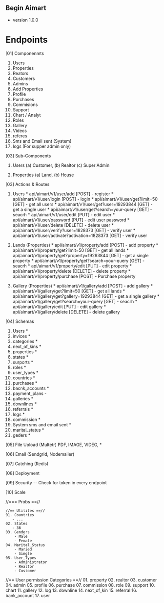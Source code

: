 ## Begin Aimart ##
* version 1.0.0

# Endpoints

[01] Componenmts

 01. Users
 02. Properties
 03. Reators
 04. Customers 
 05. Admins
 06. Add Properties
 07. Profile
 08. Purchases 
 09. Commisions 
 10. Support
 11.  Chart / Analyt
 12. Roles
 13. Gallery
 14. Videos 
 15. referes
 16. Sms and Email sent (System)
 17. logs (For supper admin only)

[03] Sub-Components
  01. Users
       (a) Customer, (b) Realtor (c) Super Admin

  02. Properties
       (a) Land, (b) House

[03] Actions & Routes

 01. Users
    * api/aimart/v1/user/add [POST] - register 
    * api/aimart/v1/user/login [POST] - login
    * api/aimart/v1/user/get?limit=50 [GET] - get all users
    * api/aimart/v1/user/get?user=19293844 [GET] - get a single user
    * api/aimart/v1/user/get?search=your-query [GET] - seacrh
    * api/aimart/v1/user/edit [PUT] - edit user
    * api/aimart/v1/user/password [PUT] - edit user password
    * api/aimart/v1/user/delete [DELETE] - delete user
    * api/aimart/v1/user/verify?user=1828373 [GET] - verify user
    * api/aimart/v1/user/activate?activation=1828373 [GET] - verify user
    

 02. Lands (Properties)
    * api/aimart/v1/property/add [POST] - add property
    * api/aimart/v1/property/get?limit=50 [GET] - get all lands
    * api/aimart/v1/property/get?property=19293844 [GET] - get a single property
    * api/aimart/v1/property/get?search=your-query [GET] - seacrh
    * api/aimart/v1/property/edit [PUT] - edit property
    * api/aimart/v1/property/delete [DELETE] - delete property
    * api/aimart/v1/property/purchase [POST] - Purchase property

  03. Gallery (Properties)
    * api/aimart/v1/gallery/add [POST] - add gallery
    * api/aimart/v1/gallery/get?limit=50 [GET] - get all lands
    * api/aimart/v1/gallery/get?gallery=19293844 [GET] - get a single gallery
    * api/aimart/v1/gallery/get?search=your-query [GET] - seacrh
    * api/aimart/v1/gallery/edit [PUT] - edit gallery
    * api/aimart/v1/gallery/delete [DELETE] - delete gallery
    

[04] Schemas

   01. Users *
   02. invices *
   03. categories *
   04. next_of_kins *
   05. properties *
   06. states *
   07. surports *
   08. roles *
   09. user_types * 
   10. countries *
   11. purchases *
   12. bacnk_accounts *
   13. payment_plans -
   14. galleries *
   15. downlines *
   16. referrals *
   17. logs *
   18. commission *
   19. System sms and email sent *
   20. marital_status *
   21. geders *

   [05] File Upload (Multetr)
   PDF, IMAGE, VIDEO, *


   [06] Email (Sendgrid, Nodemailer)
   

   [07] Catching (Redis)


   [08] Deployment


   [09] Security
     -- Check for token in every endpoint

   
   [10] Scale


   //=== Probs ==//

   <!-- 01. user
       Protected Route
       File upload 
       State management
       Structures
       Modles -->

    //== Utilites ==//  
    01. Countries
       - ...
    02. States
       - 36
    03. Genders
        - Male
        - Female
    04. Marital_Status
        - Maried
        - Single
    05. User_Types 
        - Administrator 
        - Realtor
        - Customer 

  //== User permission Categories ==//
    01. property
    02. realtor
    03. customer
    04. admin
    05. profile
    06. purchase
    07. commission
    08. role
    09. support
    10. chart
    11. gallery
    12. log
    13. downline
    14. next_of_kin
    15. referral
    16. bank_account
    17. user
          


   
   
     
    
    


